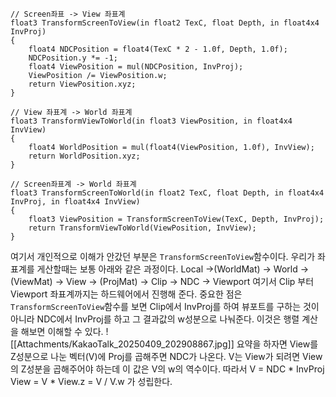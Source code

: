 ```hlsl
// Screen좌표 -> View 좌표계
float3 TransformScreenToView(in float2 TexC, float Depth, in float4x4 InvProj)
{
    float4 NDCPosition = float4(TexC * 2 - 1.0f, Depth, 1.0f);
    NDCPosition.y *= -1;
    float4 ViewPosition = mul(NDCPosition, InvProj);
    ViewPosition /= ViewPosition.w;
    return ViewPosition.xyz;
}

// View 좌표계 -> World 좌표계
float3 TransformViewToWorld(in float3 ViewPosition, in float4x4 InvView)
{
    float4 WorldPosition = mul(float4(ViewPosition, 1.0f), InvView);
    return WorldPosition.xyz;
}

// Screen좌표계 -> World 좌표계
float3 TransformScreenToWorld(in float2 TexC, float Depth, in float4x4 InvProj, in float4x4 InvView)
{
    float3 ViewPosition = TransformScreenToView(TexC, Depth, InvProj);
    return TransformViewToWorld(ViewPosition, InvView);
}
```

여기서 개인적으로 이해가 안갔던 부분은 `TransformScreenToView`함수이다.
우리가 좌표계를 게산할때는 보통 아래와 같은 과정이다.
Local ->(WorldMat) -> World -> (ViewMat) -> View -> (ProjMat) -> Clip -> NDC -> Viewport
여기서 Clip 부터 Viewport 좌표계까지는 하드웨어에서 진행해 준다.
중요한 점은 `TransformScreenToView`함수를 보면 Clip에서 InvProj를 하여 뷰포트를 구하는 것이 아니라 NDC에서 InvProj를 하고 그 결과값의 w성분으로 나눠준다. 이것은 행렬 계산을 해보면 이해할 수 있다.
![[Attachments/KakaoTalk_20250409_202908867.jpg]]
요약을 하자면 View를 Z성분으로 나눈 벡터(V)에 Proj를 곱해주면 NDC가 나온다.
V는 View가 되려면 View의 Z성분을 곱해주어야 하는데 이 값은 V의 w의 역수이다. 따라서 
V = NDC * InvProj
View = V * View.z = V / V.w
가 성립한다.